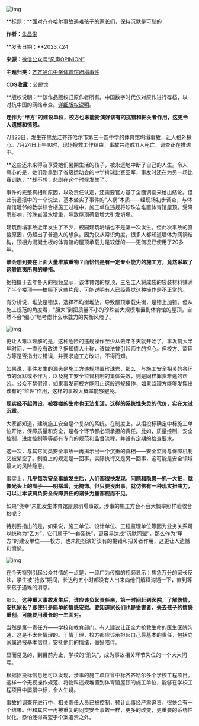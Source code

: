 ![img](https://chinadigitaltimes.net/chinese/files/2023/07/post-698526-64be7bc0b30ca.)




**标题：**面对齐齐哈尔事故遇难孩子的家长们，保持沉默是可耻的  

**作者：**[朱昌俊](https://chinadigitaltimes.net/space/风声OPINION)  

**发表日期：**2023.7.24  

**来源：**[微信公众号“风声OPINION”](https://web.archive.org/web/https://mp.weixin.qq.com/s/DHfBcyEOuwI3XrSlWFRb0w)  

**主题归类：**[齐齐哈尔中学体育馆坍塌事件](https://chinadigitaltimes.net/space/齐齐哈尔中学体育馆坍塌事件)  

**CDS收藏：**[公民馆](https://chinadigitaltimes.net/space/%E5%85%AC%E6%B0%91%E9%A6%86)  

**版权说明：**该作品版权归原作者所有。中国数字时代仅对原作进行存档，以对抗中国的网络审查。[详细版权说明](https://chinadigitaltimes.net/chinese/copyright)。


**连作为“甲方”的建设单位，校方也未能扮演好该有的挑错和把关者作用，这更令人遗憾和愤怒。**


7月23日，发生在黑龙江齐齐哈尔市第三十四中学的体育馆坍塌事故，让人格外揪心。7月24日上午10时，现场搜救工作结束，事故共造成11人死亡，调查正在推进中。


**这些还未来得及享受她们暑期生活的孩子，被永远地中断了自己的人生。令人痛心的是，她们刚拿到了省级运动会的中学排球比赛亚军，事发时还在为另一场比赛训练，**却不想，悲剧在这个时候发生了。


事件的完整真相和原因，以及责任认定，还需要官方基于全面调查来给出结论。但此前通报中的一个说法，基本坐实了事件的“人祸”本质——经现场初步调查，与体育馆毗邻的教学综合楼施工过程中，施工单位违规将珍珠岩堆置体育馆屋顶。受降雨影响，珍珠岩浸水增重，导致屋顶荷载增大引发坍塌。


建筑倒塌事故近年发生了不少，校园建筑坍塌也不是第一次发生。但此次事故的直接原因，仍超出了普通人的想象。因为仅从常识角度，很多人都知道墙体为网钢结构，顶棚为混凝土板的体育馆的屋顶承载力是较低的——更何况已使用了20多年。


**谁会想到要在上面大量堆放重物？而恰恰是有一定专业能力的施工方，竟然采取了这般匪夷所思的举措。**


据拍摄于去年冬天的视频显示，该体育馆的屋顶，三名工人将成袋的袋装材料铺满了半个楼顶——拍摄下这些片段，可能说明有人已经察觉这种操作是不正常的。


有分析说，堆放是错误，选择不均衡堆放，导致屋顶承载失衡，是错上加错。但从施工规范的角度看，“胆大”到把质量不小的珍珠岩大规模堆置到体育馆的屋顶，自然不会“细心”地考虑什么承载力的失衡风险了。


![img](https://chinadigitaltimes.net/chinese/files/2023/07/post-698526-64be7bc256658.)


更让人难以理解的是，这种危险的违规操作至少从去年冬天就开始了，事发前大半年时间，一直没有改进？据知情人士称，该做法曾引起师生的担心。但校方、监理方等是否指出过错误，并要求施工方改进，不得而知。


如果说，事件发生的源头是施工方违规堆置珍珠岩，那么，与施工安全相关的各环节的沉默或不作为，以及施工安全监督机制的集体失效，则是同样罪责难逃的帮凶。公众不禁假设，如果事发前校方能阻止这般违规操作，如果监理方能够发挥出该有的“监理”作用，这样的事故大概率能够避免。


**现实经不起假设，被吞噬的生命也无法复活。这样的系统性失灵的代价，实在太过沉重。**


大家都知道，建筑施工安全是个复杂的系统。在制度上，从招投标确定中标施工单位开始，保障质量和安全，是各个环节都必须承担的责任。比如，质量控制、安全控制、进度控制等等都有专门的规范和监督流程，并设有定期的检查要求。


这一次，与其它同类安全事故一再揭示出一个沉重的真相——安全监督与保障机制又被架空了。制度上的规定是一回事，实际执行又是另一回事，这可能是安全领域最大的风险隐患。


事实上，**几乎每次安全事故发生后，人们都很快发现，问题和隐患一抓一大把，就像光头上的虱子——明摆着，无掩饰。但只要没出事，就仿佛有一种现实扭曲力，可以让本该肩负安全保障责任的诸多力量都视而不见。**


如果“侥幸”未能发生体育馆屋顶坍塌事故，涉事的施工方会不会大概率照样验收合格呢？


特别要指出的是，如果说，施工单位、设计单位、工程监理单位等因为业务关系可以统称为“乙方”，它们属于“一套系统”，更容易达成“沉默同盟”，那么作为“甲方”的建设单位——校方，也未能扮演好该有的挑错和把关者作用，这更让人遗憾和愤怒。


![img](https://chinadigitaltimes.net/chinese/files/2023/07/post-698526-64be7bc472abc.)


在今天特别引起公众共情的一点是，一段广为传播的视频显示：焦急万分的家长反映，学生被“抢救”期间，长达约五小时都没有人出来向他们解释沟通一下，直到等来孩子遇难的消息。


那么，**这种重大事故发生后，谁应该负起责任来，第一时间赶到医院，了解伤情，安抚家长？即使只是简单的情感安慰。要知道家长们也是受害者，失去孩子的情感重创，可能要用漫长的一生面对。**


当然是第一责任方——学校和教育部门。有人建议让正全力抢救生命的医生医院沟通，这是不太合情理的。于情于理，校方都应该承担起自己最基本的责任，包括向家属通报基本信息，安抚他们的情绪，做好陪伴。


显而易见的，到目前为止，学校的“消失”，成为事故相关环节失位的一个大大问号。


根据招投标信息还可以发现，涉事的施工单位曾中标齐齐哈尔多个学校工程项目。这样一个无视操作规范、将物料违规堆置到体育馆屋顶的施工单位，能够在学校工程项目中屡屡中标，令人生疑。


事故的调查在进行中，相关责任人员已被控制，预计此事经严肃追责，很快会有一个结果。但和其它一再被重复的同类安全事故一样，更多的改变，更重要的系统性优化，恐怕还得寄望于个案追责之外。

